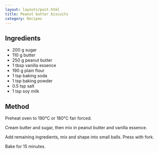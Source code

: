 ```yaml
---
layout: layouts/post.html
title: Peanut butter biscuits
category: Recipes
---
```

## Ingredients
- 200 g sugar
- 110 g butter
- 250 g peanut butter
- 1 tbsp vanilla essence
- 190 g plain flour
- 1 tsp baking soda
- 1 tsp baking powder
- 0.5 tsp salt
- 1 tsp soy milk

## Method
Preheat oven to 190°C or 180°C fan forced.

Cream butter and sugar, then mix in peanut butter and vanilla essence.

Add remaining ingredients, mix and shape into small balls. Press with fork.

Bake for 15 minutes.
